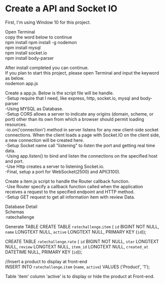 <h1>Create a API and Socket IO</h1>

First, I'm using Window 10 for this project.

Open Terminal</br>
copy the word below to continue</br>
npm install
npm install -g nodemon </br>
npm install mysql</br>
npm install socket.io</br>
npm install body-parser</br>

After install completed you can continue.</br>
If you plan to start this project, please open Terminal and input the keyword as below.</br>
nodemon app.js


Create a app.js. Below is the script file will be handle.</br>
-Setup require that I need, like express, http, socket.io, mysql and body-parser</br>
-Using MYSQL as Database.</br>
-Setup CORS allows a server to indicate any origins (domain, scheme, or port) other than its own from which a browser should permit loading resources. </br>
-io.on('connection') method in server listens for any new client-side socket connections. When the client loads a page with Socket.IO on the client side, a new connection will be created here.</br>
-Setup Socket name call "listening" to listen the port and getting real time data.</br>
-Using app.listen() to bind and listen the connections on the specified host and port.</br>
-Use Http creates a server to listening Socket.io.</br>
-Final, setup a port for WebSocket(2500) and API(3100).</br>

Create a item.js script to handle the Router callback function.</br> 
-Use Router specify a callback function called when the application receives a request to the specified endpoint and HTTP method.</br>
-Setup GET request to get all information item with review Data. 



Database Detail</br>
Schemas </br>
·ratechallenge

Generate TABLE
CREATE TABLE `ratechallenge`.`item` (
  `id` BIGINT NOT NULL,
  `name` LONGTEXT NULL,
  `active` LONGTEXT NULL,
  PRIMARY KEY (`id`));

CREATE TABLE `ratechallenge`.`rate` (
`id` BIGINT NOT NULL,
`star` LONGTEXT NULL,
`review` LONGTEXT NULL,
`item_id` LONGTEXT NULL,
`created_at` DATETIME NULL,
PRIMARY KEY (`id`));

//Insert a product to display at front-end </br>
INSERT INTO `ratechallenge`.`item` (`name`, `active`) VALUES ('Product', '1');</br>

Table 'item' column 'active' is to display or hide the product at Front-end.

